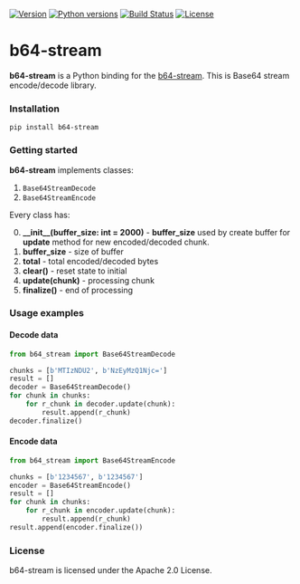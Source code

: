 [![Version](https://img.shields.io/pypi/v/b64-stream)](https://pypi.org/project/b64-stream)
[![Python versions](https://img.shields.io/pypi/pyversions/b64-stream)](https://pypi.org/project/b64-stream)
[![Build Status](https://travis-ci.org/ikrivosheev/py-base64.svg?branch=master)](https://travis-ci.org/ikrivosheev/py-base64)
[![License](https://img.shields.io/pypi/l/b64-stream)](https://pypi.org/project/b64-stream/)


# b64-stream

**b64-stream** is a Python binding for the [b64-stream](https://github.com/ikrivosheev/base64). 
This is Base64 stream encode/decode library.


### Installation

```
pip install b64-stream
```

### Getting started

**b64-stream** implements classes: 

1. `Base64StreamDecode`
2. `Base64StreamEncode`

Every class has:

0. **\_\_init\_\_(buffer_size: int = 2000)** - **buffer_size** used by create buffer for **update** method for new encoded/decoded chunk. 
1. **buffer_size** - size of buffer
3. **total** - total encoded/decoded bytes
4. **clear()** - reset state to initial
5. **update(chunk)** - processing chunk
6. **finalize()** - end of processing


### Usage examples

#### Decode data

```python
from b64_stream import Base64StreamDecode

chunks = [b'MTIzNDU2', b'NzEyMzQ1Njc=']
result = []
decoder = Base64StreamDecode()
for chunk in chunks:
    for r_chunk in decoder.update(chunk):
        result.append(r_chunk)
decoder.finalize()
```

#### Encode data

```python
from b64_stream import Base64StreamEncode

chunks = [b'1234567', b'1234567']
encoder = Base64StreamEncode()
result = []
for chunk in chunks:
    for r_chunk in encoder.update(chunk):
        result.append(r_chunk)
result.append(encoder.finalize())
```

### License
b64-stream is licensed under the Apache 2.0 License.
